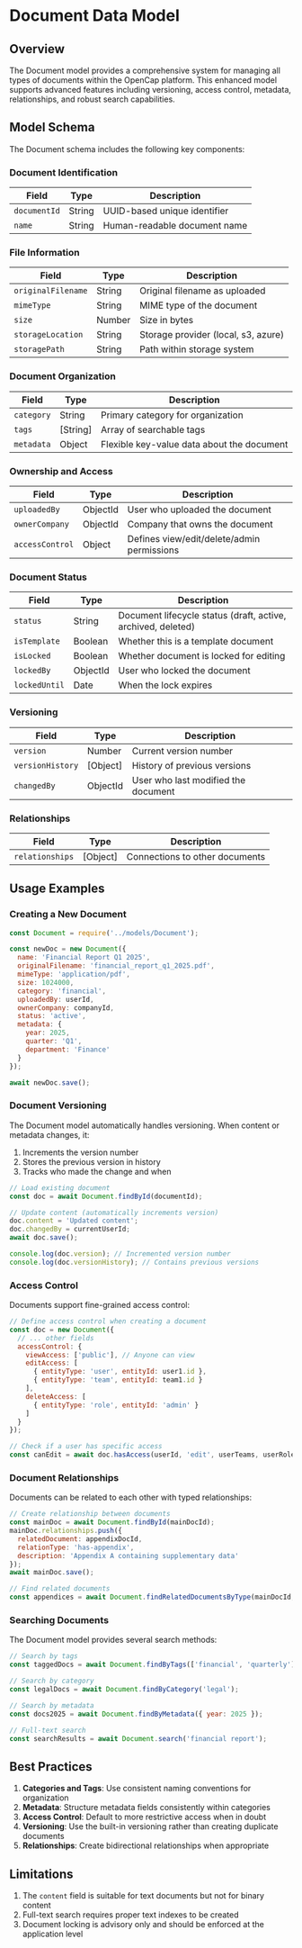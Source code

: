 # Document Data Model

## Overview

The Document model provides a comprehensive system for managing all types of documents within the OpenCap platform. This enhanced model supports advanced features including versioning, access control, metadata, relationships, and robust search capabilities.

## Model Schema

The Document schema includes the following key components:

### Document Identification

| Field | Type | Description |
|-------|------|-------------|
| `documentId` | String | UUID-based unique identifier |
| `name` | String | Human-readable document name |

### File Information

| Field | Type | Description |
|-------|------|-------------|
| `originalFilename` | String | Original filename as uploaded |
| `mimeType` | String | MIME type of the document |
| `size` | Number | Size in bytes |
| `storageLocation` | String | Storage provider (local, s3, azure) |
| `storagePath` | String | Path within storage system |

### Document Organization

| Field | Type | Description |
|-------|------|-------------|
| `category` | String | Primary category for organization |
| `tags` | [String] | Array of searchable tags |
| `metadata` | Object | Flexible key-value data about the document |

### Ownership and Access

| Field | Type | Description |
|-------|------|-------------|
| `uploadedBy` | ObjectId | User who uploaded the document |
| `ownerCompany` | ObjectId | Company that owns the document |
| `accessControl` | Object | Defines view/edit/delete/admin permissions |

### Document Status

| Field | Type | Description |
|-------|------|-------------|
| `status` | String | Document lifecycle status (draft, active, archived, deleted) |
| `isTemplate` | Boolean | Whether this is a template document |
| `isLocked` | Boolean | Whether document is locked for editing |
| `lockedBy` | ObjectId | User who locked the document |
| `lockedUntil` | Date | When the lock expires |

### Versioning

| Field | Type | Description |
|-------|------|-------------|
| `version` | Number | Current version number |
| `versionHistory` | [Object] | History of previous versions |
| `changedBy` | ObjectId | User who last modified the document |

### Relationships

| Field | Type | Description |
|-------|------|-------------|
| `relationships` | [Object] | Connections to other documents |

## Usage Examples

### Creating a New Document

```javascript
const Document = require('../models/Document');

const newDoc = new Document({
  name: 'Financial Report Q1 2025',
  originalFilename: 'financial_report_q1_2025.pdf',
  mimeType: 'application/pdf',
  size: 1024000,
  category: 'financial',
  uploadedBy: userId,
  ownerCompany: companyId,
  status: 'active',
  metadata: {
    year: 2025,
    quarter: 'Q1',
    department: 'Finance'
  }
});

await newDoc.save();
```

### Document Versioning

The Document model automatically handles versioning. When content or metadata changes, it:

1. Increments the version number
2. Stores the previous version in history
3. Tracks who made the change and when

```javascript
// Load existing document
const doc = await Document.findById(documentId);

// Update content (automatically increments version)
doc.content = 'Updated content';
doc.changedBy = currentUserId;
await doc.save();

console.log(doc.version); // Incremented version number
console.log(doc.versionHistory); // Contains previous versions
```

### Access Control

Documents support fine-grained access control:

```javascript
// Define access control when creating a document
const doc = new Document({
  // ... other fields
  accessControl: {
    viewAccess: ['public'], // Anyone can view
    editAccess: [
      { entityType: 'user', entityId: user1.id },
      { entityType: 'team', entityId: team1.id }
    ],
    deleteAccess: [
      { entityType: 'role', entityId: 'admin' }
    ]
  }
});

// Check if a user has specific access
const canEdit = await doc.hasAccess(userId, 'edit', userTeams, userRoles);
```

### Document Relationships

Documents can be related to each other with typed relationships:

```javascript
// Create relationship between documents
const mainDoc = await Document.findById(mainDocId);
mainDoc.relationships.push({
  relatedDocument: appendixDocId,
  relationType: 'has-appendix',
  description: 'Appendix A containing supplementary data'
});
await mainDoc.save();

// Find related documents
const appendices = await Document.findRelatedDocumentsByType(mainDocId, 'has-appendix');
```

### Searching Documents

The Document model provides several search methods:

```javascript
// Search by tags
const taggedDocs = await Document.findByTags(['financial', 'quarterly']);

// Search by category
const legalDocs = await Document.findByCategory('legal');

// Search by metadata
const docs2025 = await Document.findByMetadata({ year: 2025 });

// Full-text search
const searchResults = await Document.search('financial report');
```

## Best Practices

1. **Categories and Tags**: Use consistent naming conventions for organization
2. **Metadata**: Structure metadata fields consistently within categories
3. **Access Control**: Default to more restrictive access when in doubt
4. **Versioning**: Use the built-in versioning rather than creating duplicate documents
5. **Relationships**: Create bidirectional relationships when appropriate

## Limitations

1. The `content` field is suitable for text documents but not for binary content
2. Full-text search requires proper text indexes to be created
3. Document locking is advisory only and should be enforced at the application level
